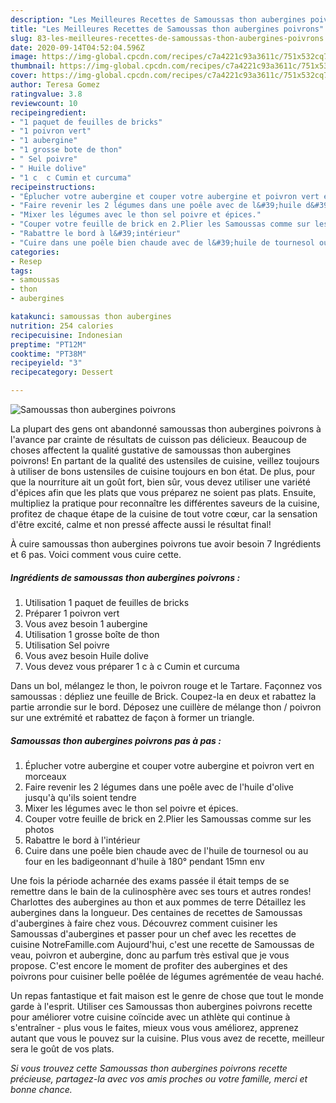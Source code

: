 ```yaml
---
description: "Les Meilleures Recettes de Samoussas thon aubergines poivrons"
title: "Les Meilleures Recettes de Samoussas thon aubergines poivrons"
slug: 83-les-meilleures-recettes-de-samoussas-thon-aubergines-poivrons
date: 2020-09-14T04:52:04.596Z
image: https://img-global.cpcdn.com/recipes/c7a4221c93a3611c/751x532cq70/samoussas-thon-aubergines-poivrons-photo-principale-de-la-recette.jpg
thumbnail: https://img-global.cpcdn.com/recipes/c7a4221c93a3611c/751x532cq70/samoussas-thon-aubergines-poivrons-photo-principale-de-la-recette.jpg
cover: https://img-global.cpcdn.com/recipes/c7a4221c93a3611c/751x532cq70/samoussas-thon-aubergines-poivrons-photo-principale-de-la-recette.jpg
author: Teresa Gomez
ratingvalue: 3.8
reviewcount: 10
recipeingredient:
- "1 paquet de feuilles de bricks"
- "1 poivron vert"
- "1 aubergine"
- "1 grosse bote de thon"
- " Sel poivre"
- " Huile dolive"
- "1 c  c Cumin et curcuma"
recipeinstructions:
- "Éplucher votre aubergine et couper votre aubergine et poivron vert en morceaux"
- "Faire revenir les 2 légumes dans une poêle avec de l&#39;huile d&#39;olive jusqu&#39;à qu&#39;ils soient tendre"
- "Mixer les légumes avec le thon sel poivre et épices."
- "Couper votre feuille de brick en 2.Plier les Samoussas comme sur les photos"
- "Rabattre le bord à l&#39;intérieur"
- "Cuire dans une poêle bien chaude avec de l&#39;huile de tournesol ou au four en les badigeonnant d&#39;huile à 180° pendant 15mn env"
categories:
- Resep
tags:
- samoussas
- thon
- aubergines

katakunci: samoussas thon aubergines 
nutrition: 254 calories
recipecuisine: Indonesian
preptime: "PT12M"
cooktime: "PT38M"
recipeyield: "3"
recipecategory: Dessert

---
```



![Samoussas thon aubergines poivrons](https://img-global.cpcdn.com/recipes/c7a4221c93a3611c/751x532cq70/samoussas-thon-aubergines-poivrons-photo-principale-de-la-recette.jpg)

La plupart des gens ont abandonné samoussas thon aubergines poivrons à l'avance par crainte de résultats de cuisson pas délicieux. Beaucoup de choses affectent la qualité gustative de samoussas thon aubergines poivrons! En partant de la qualité des ustensiles de cuisine, veillez toujours à utiliser de bons ustensiles de cuisine toujours en bon état. De plus, pour que la nourriture ait un goût fort, bien sûr, vous devez utiliser une variété d'épices afin que les plats que vous préparez ne soient pas plats. Ensuite, multipliez la pratique pour reconnaître les différentes saveurs de la cuisine, profitez de chaque étape de la cuisine de tout votre cœur, car la sensation d'être excité, calme et non pressé affecte aussi le résultat final!

<!--inarticleads1-->

À cuire samoussas thon aubergines poivrons tue avoir besoin 7 Ingrédients et 6 pas. Voici comment vous cuire cette.

##### Ingrédients de samoussas thon aubergines poivrons :

1. Utilisation 1 paquet de feuilles de bricks
1. Préparer 1 poivron vert
1. Vous avez besoin 1 aubergine
1. Utilisation 1 grosse boîte de thon
1. Utilisation  Sel poivre
1. Vous avez besoin  Huile dolive
1. Vous devez vous préparer 1 c à c Cumin et curcuma


Dans un bol, mélangez le thon, le poivron rouge et le Tartare. Façonnez vos samoussas : dépliez une feuille de Brick. Coupez-la en deux et rabattez la partie arrondie sur le bord. Déposez une cuillère de mélange thon / poivron sur une extrémité et rabattez de façon à former un triangle. 

<!--inarticleads2-->

##### Samoussas thon aubergines poivrons pas à pas :

1. Éplucher votre aubergine et couper votre aubergine et poivron vert en morceaux
1. Faire revenir les 2 légumes dans une poêle avec de l&#39;huile d&#39;olive jusqu&#39;à qu&#39;ils soient tendre
1. Mixer les légumes avec le thon sel poivre et épices.
1. Couper votre feuille de brick en 2.Plier les Samoussas comme sur les photos
1. Rabattre le bord à l&#39;intérieur
1. Cuire dans une poêle bien chaude avec de l&#39;huile de tournesol ou au four en les badigeonnant d&#39;huile à 180° pendant 15mn env


Une fois la période acharnée des exams passée il était temps de se remettre dans le bain de la culinosphère avec ses tours et autres rondes! Charlottes des aubergines au thon et aux pommes de terre Détaillez les aubergines dans la longueur. Des centaines de recettes de Samoussas d&#39;aubergines à faire chez vous. Découvrez comment cuisiner les Samoussas d&#39;aubergines et passer pour un chef avec les recettes de cuisine NotreFamille.com Aujourd&#39;hui, c&#39;est une recette de Samoussas de veau, poivron et aubergine, donc au parfum très estival que je vous propose. C&#39;est encore le moment de profiter des aubergines et des poivrons pour cuisiner belle poêlée de légumes agrémentée de veau haché. 

<!--inarticleads1-->

<p>
Un repas fantastique et fait maison est le genre de chose que tout le monde garde à l'esprit. Utiliser ces Samoussas thon aubergines poivrons recette pour améliorer votre cuisine coïncide avec un athlète qui continue à s'entraîner - plus vous le faites, mieux vous vous améliorez, apprenez autant que vous le pouvez sur la cuisine. Plus vous avez de recette, meilleur sera le goût de vos plats.
</p>

<p>
<i>Si vous trouvez cette Samoussas thon aubergines poivrons recette précieuse, partagez-la avec vos amis proches ou votre famille, merci et bonne chance.</i>
</p>
